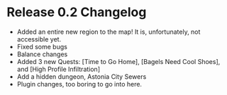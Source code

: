 # Release 0.2 Changelog

- Added an entire new region to the map! It is, unfortunately, not accessible yet.
- Fixed some bugs
- Balance changes
- Added 3 new Quests: [Time to Go Home], [Bagels Need Cool Shoes], and [High Profile Infiltration]
- Add a hidden dungeon, Astonia City Sewers
- Plugin changes, too boring to go into here.

